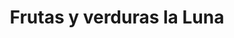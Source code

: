 ---
title: "Frutas y verduras la Luna"
url: /jaen/frutas-y-verduras-la-luna/
shop: Gemüse & Obst
---